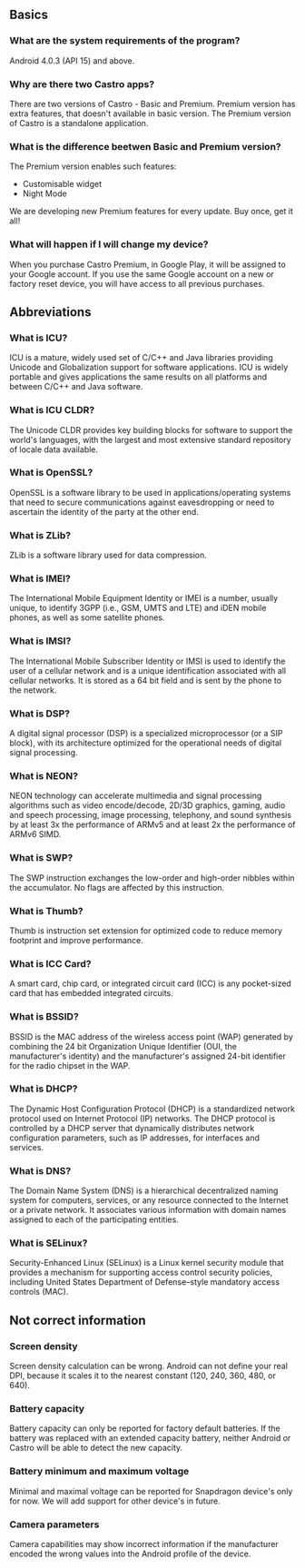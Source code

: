 ## Basics
### What are the system requirements of the program?
Android 4.0.3 (API 15) and above.

### Why are there two Castro apps?
There are two versions of Castro - Basic and Premium. Premium version has extra features, that doesn't available in basic version. The Premium version of Castro is a standalone application.

### What is the difference beetwen Basic and Premium version?
The Premium version enables such features:

* Customisable widget
* Night Mode

We are developing new Premium features for every update. Buy once, get it all!

### What will happen if I will change my device?
When you purchase Castro Premium, in Google Play, it will be assigned to your Google account. If you use the same Google account on a new or factory reset device, you will have access to all previous purchases.

## Abbreviations
### What is ICU?
ICU is a mature, widely used set of C/C++ and Java libraries providing Unicode and Globalization support for software applications. ICU is widely portable and gives applications the same results on all platforms and between C/C++ and Java software.

### What is ICU CLDR?
The Unicode CLDR provides key building blocks for software to support the world's languages, with the largest and most extensive standard repository of locale data available.

### What is OpenSSL?
OpenSSL is a software library to be used in applications/operating systems that need to secure communications against eavesdropping or need to ascertain the identity of the party at the other end.

### What is ZLib?
ZLib is a software library used for data compression.

### What is IMEI?
The International Mobile Equipment Identity or IMEI is a number, usually unique, to identify 3GPP (i.e., GSM, UMTS and LTE) and iDEN mobile phones, as well as some satellite phones.

### What is IMSI?
The International Mobile Subscriber Identity or IMSI is used to identify the user of a cellular network and is a unique identification associated with all cellular networks. It is stored as a 64 bit field and is sent by the phone to the network.

### What is DSP?
A digital signal processor (DSP) is a specialized microprocessor (or a SIP block), with its architecture optimized for the operational needs of digital signal processing.

### What is NEON?
NEON technology can accelerate multimedia and signal processing algorithms such as video encode/decode, 2D/3D graphics, gaming, audio and speech processing, image processing, telephony, and sound synthesis by at least 3x the performance of ARMv5 and at least 2x the performance of ARMv6 SIMD.

### What is SWP?
The SWP instruction exchanges the low-order and high-order nibbles within the accumulator. No flags are affected by this instruction.

### What is Thumb?
Thumb is instruction set extension for optimized code to reduce memory footprint and improve performance.

### What is ICC Card?
A smart card, chip card, or integrated circuit card (ICC) is any pocket-sized card that has embedded integrated circuits.

### What is BSSID?
BSSID is the MAC address of the wireless access point (WAP) generated by combining the 24 bit Organization Unique Identifier (OUI, the manufacturer's identity) and the manufacturer's assigned 24-bit identifier for the radio chipset in the WAP.

### What is DHCP?
The Dynamic Host Configuration Protocol (DHCP) is a standardized network protocol used on Internet Protocol (IP) networks. The DHCP protocol is controlled by a DHCP server that dynamically distributes network configuration parameters, such as IP addresses, for interfaces and services.

### What is DNS?
The Domain Name System (DNS) is a hierarchical decentralized naming system for computers, services, or any resource connected to the Internet or a private network. It associates various information with domain names assigned to each of the participating entities.

### What is SELinux?
Security-Enhanced Linux (SELinux) is a Linux kernel security module that provides a mechanism for supporting access control security policies, including United States Department of Defense–style mandatory access controls (MAC).

## Not correct information
### Screen density
Screen density calculation can be wrong. Android can not define your real DPI, because it scales it to the nearest constant (120, 240, 360, 480, or 640).

### Battery capacity
Battery capacity can only be reported for factory default batteries. If the battery was replaced with an extended capacity battery, neither Android or Castro will be able to detect the new capacity.

### Battery minimum and maximum voltage
Minimal and maximal voltage can be reported for Snapdragon device's only for now. We will add support for other device's in future.

### Camera parameters
Camera capabilities may show incorrect information if the manufacturer encoded the wrong values into the Android profile of the device.
